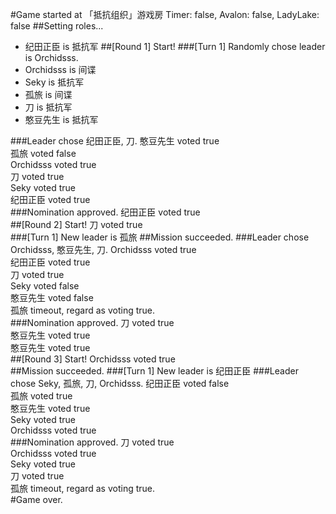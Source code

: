 #Game started at 「抵抗组织」游戏房
Timer: false, Avalon: false, LadyLake: false
##Setting roles...
+ 纪田正臣 is 抵抗军
##[Round 1] Start!
###[Turn 1] Randomly chose leader is Orchidsss.
+ Orchidsss is 间谍
+ Seky is 抵抗军
+ 孤旅 is 间谍
+ 刀 is 抵抗军
+ 憨豆先生 is 抵抗军


###Leader chose 纪田正臣, 刀.
憨豆先生 voted true  
孤旅 voted false  
Orchidsss voted true  
刀 voted true  
Seky voted true  
纪田正臣 voted true  
###Nomination approved.
纪田正臣 voted true  
##[Round 2] Start!
刀 voted true  
###[Turn 1] New leader is 孤旅
##Mission succeeded.
###Leader chose Orchidsss, 憨豆先生, 刀.
Orchidsss voted true  
纪田正臣 voted true  
刀 voted true  
Seky voted false  
憨豆先生 voted false  
孤旅 timeout, regard as voting true.  
###Nomination approved.
刀 voted true  
憨豆先生 voted true  
憨豆先生 voted true  
##[Round 3] Start!
Orchidsss voted true  
##Mission succeeded.
###[Turn 1] New leader is 纪田正臣
###Leader chose Seky, 孤旅, 刀, Orchidsss.
纪田正臣 voted false  
孤旅 voted true  
憨豆先生 voted true  
Seky voted true  
Orchidsss voted true  
###Nomination approved.
刀 voted true  
Orchidsss voted true  
Seky voted true  
刀 voted true  
孤旅 timeout, regard as voting true.  
#Game over.
